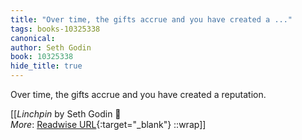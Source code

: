```yaml
---
title: "Over time, the gifts accrue and you have created a ..."
tags: books-10325338
canonical: 
author: Seth Godin
book: 10325338
hide_title: true
---
```


Over time, the gifts accrue and you have created a reputation.


[[<cite>_Linchpin_</cite> by Seth Godin 📕<br>
_More_: [Readwise URL](https://readwise.io/open/210672363){:target="_blank"}
::wrap]]